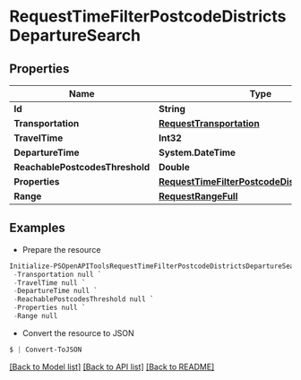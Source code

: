 # RequestTimeFilterPostcodeDistrictsDepartureSearch
## Properties

Name | Type | Description | Notes
------------ | ------------- | ------------- | -------------
**Id** | **String** |  | 
**Transportation** | [**RequestTransportation**](RequestTransportation.md) |  | 
**TravelTime** | **Int32** |  | 
**DepartureTime** | **System.DateTime** |  | 
**ReachablePostcodesThreshold** | **Double** |  | 
**Properties** | [**RequestTimeFilterPostcodeDistrictsProperty[]**](RequestTimeFilterPostcodeDistrictsProperty.md) |  | 
**Range** | [**RequestRangeFull**](RequestRangeFull.md) |  | [optional] 

## Examples

- Prepare the resource
```powershell
Initialize-PSOpenAPIToolsRequestTimeFilterPostcodeDistrictsDepartureSearch  -Id null `
 -Transportation null `
 -TravelTime null `
 -DepartureTime null `
 -ReachablePostcodesThreshold null `
 -Properties null `
 -Range null
```

- Convert the resource to JSON
```powershell
$ | Convert-ToJSON
```

[[Back to Model list]](../README.md#documentation-for-models) [[Back to API list]](../README.md#documentation-for-api-endpoints) [[Back to README]](../README.md)

